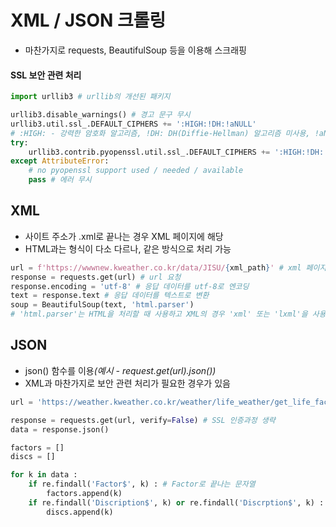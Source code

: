 # XML / JSON 크롤링
- 마찬가지로 requests, BeautifulSoup 등을 이용해 스크래핑
#### SSL 보안 관련 처리
```python
import urllib3 # urllib의 개선된 패키지

urllib3.disable_warnings() # 경고 문구 무시
urllib3.util.ssl_.DEFAULT_CIPHERS += ':HIGH:!DH:!aNULL' 
# :HIGH: - 강력한 암호화 알고리즘, !DH: DH(Diffie-Hellman) 알고리즘 미사용, !aNULL: 인증서가 없는 암호화 알고리즘 미사용
try:
    urllib3.contrib.pyopenssl.util.ssl_.DEFAULT_CIPHERS += ':HIGH:!DH:!aNULL' # SSL 암호화 스위트 추가
except AttributeError:
    # no pyopenssl support used / needed / available
    pass # 에러 무시
```
## XML
- 사이트 주소가 .xml로 끝나는 경우 XML 페이지에 해당
- HTML과는 형식이 다소 다르나, 같은 방식으로 처리 가능
```python
url = f'https://wwwnew.kweather.co.kr/data/JISU/{xml_path}' # xml 페이지 링크
response = requests.get(url) # url 요청
response.encoding = 'utf-8' # 응답 데이터를 utf-8로 엔코딩
text = response.text # 응답 데이터를 텍스트로 변환
soup = BeautifulSoup(text, 'html.parser')
# 'html.parser'는 HTML을 처리할 때 사용하고 XML의 경우 'xml' 또는 'lxml'을 사용하나, 상황에 따라 달라질 수 있음
```

## JSON
- json() 함수를 이용<i>(예시 - request.get(url).json())</i>
- XML과 마찬가지로 보안 관련 처리가 필요한 경우가 있음
```python
url = 'https://weather.kweather.co.kr/weather/life_weather/get_life_factor_list/11B00000'

response = requests.get(url, verify=False) # SSL 인증과정 생략
data = response.json()

factors = []
discs = []

for k in data :
    if re.findall('Factor$', k) : # Factor로 끝나는 문자열
        factors.append(k)
    if re.findall('Discription$', k) or re.findall('Discrption$', k) : # Discrption로 끝나는 문자열
        discs.append(k)
```